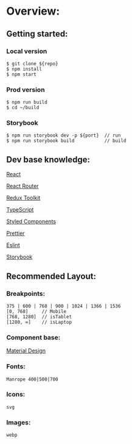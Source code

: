 # Overview:

## Getting started:

### Local version
    $ git clone ${repo}
    $ npm install
    $ npm start

### Prod version
    $ npm run build
    $ cd ~/build

### Storybook
    $ npm run storybook dev -p ${port}  // run
    $ npm run storybook build           // build

## Dev base knowledge:
[React](https://reactjs.org/)

[React Router](https://reactrouter.com/en/main/)

[Redux Toolkit](https://redux-toolkit.js.org/usage/usage-guide/)

[TypeScript](https://www.npmjs.com/package/typescript)

[Styled Components](https://styled-components.com/)

[Prettier](https://prettier.io/)

[Eslint](https://eslint.org/)

[Storybook](https://storybook.js.org/tutorials/intro-to-storybook/react/en/get-started/)

## Recommended Layout:

### Breakpoints:
```
375 | 600 | 768 | 900 | 1024 | 1366 | 1536
[0, 768]     // Mobile
[768, 1280]  // isTablet
[1280, ∞]    // isLaptop
```

### Component base:
[Material Design](https://v3.mui.com/api/app-bar/)

### Fonts:
```
Manrope 400|500|700
```

### Icons:
`svg`

### Images:
`webp`
